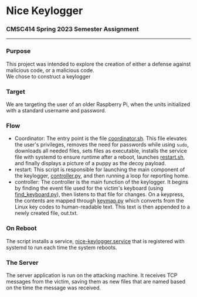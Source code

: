 # Nice Keylogger
### CMSC414 Spring 2023 Semester Assignment
___ 
### Purpose
This project was intended to explore the creation of either a defense against malicious code, or a malicious code.  
We chose to construct a keylogger

### Target
We are targeting the user of an older Raspberry Pi, when the units initialized with a standard username and password.

### Flow
 - Coordinator: The entry point is the file [coordinator.sh](/src/coordinator.sh). This file elevates the user's 
privileges, removes the need for passwords while using `sudo`, downloads all needed files, sets files as executable, 
installs the service file with systemd to ensure runtime after a reboot, launches [restart.sh](/src/restart.sh), 
and finally displays a picture of a puppy as the decoy payload.
 - restart: This script is responsible for launching the main component of the keylogger, 
[controller.py](/src/controller.py), and then running a loop for reporting home.
 - controller: The controller is the main function of the keylogger. It begins by finding the event file used for 
the victim's keyboard (using [find_keyboard.py](/src/find_keyboard.py)), then listens to that file for changes. On 
a keypress, the contents are mapped through [keymap.py](/src/keymap.py) which converts from the Linux key codes to
human-readable text. This text is then appended to a newly created file, out.txt.

### On Reboot
The script installs a service, [nice-keylogger.service](/src/nicekeylogger.service) that is registered with systemd 
to run each time the system reboots.

### The Server
The server application is run on the attacking machine. It receives TCP messages from the victim, saving them as new
files that are named based on the time the message was received.